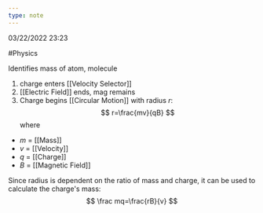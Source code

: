 ```yaml
---
type: note
---
```

03/22/2022 23:23

  #Physics 

Identifies mass of atom, molecule
1. charge enters [[Velocity Selector]]
2. [[Electric Field]] ends, mag remains
3. Charge begins [[Circular Motion]] with radius $r$:
$$
r=\frac{mv}{qB}
$$
where
- $m$ = [[Mass]]
- $v$ = [[Velocity]]
- $q$ = [[Charge]]
- $B$ = [[Magnetic Field]]

Since radius is dependent on the ratio of mass and charge, it can be used to calculate the charge's mass:
$$
\frac mq=\frac{rB}{v}
$$
